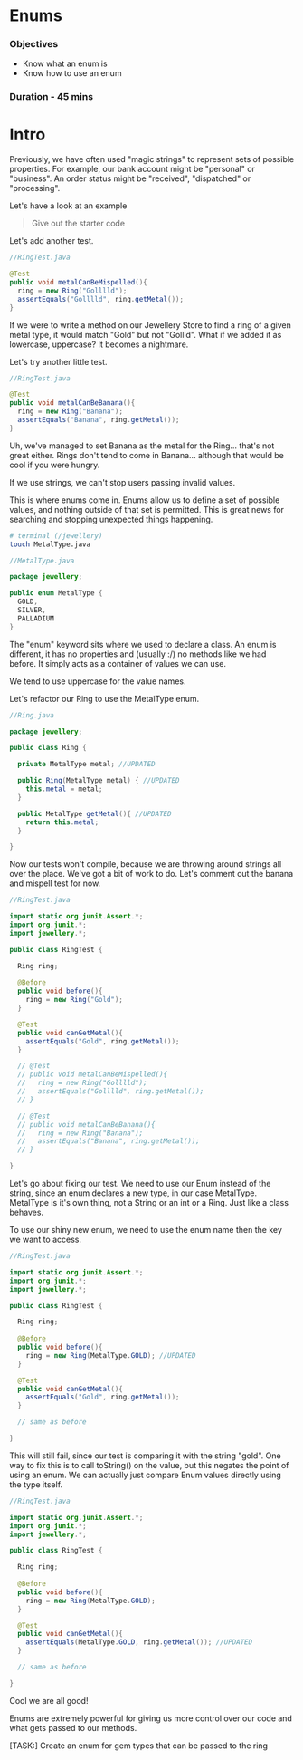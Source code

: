 # Enums

### Objectives

- Know what an enum is
- Know how to use an enum

### Duration - 45 mins

# Intro

Previously, we have often used "magic strings" to represent sets of possible properties. For example, our bank account might be "personal" or "business". An order status might be "received", "dispatched" or "processing".

Let's have a look at an example

>  Give out the starter code

Let's add another test.

```java
//RingTest.java

@Test
public void metalCanBeMispelled(){
  ring = new Ring("Golllld");
  assertEquals("Golllld", ring.getMetal());
}
```

If we were to write a method on our Jewellery Store to find a ring of a given metal type, it would match "Gold" but not "Gollld". What if we added it as lowercase, uppercase? It becomes a nightmare.

Let's try another little test.

```java
//RingTest.java

@Test
public void metalCanBeBanana(){
  ring = new Ring("Banana");
  assertEquals("Banana", ring.getMetal());
}
```

Uh, we've managed to set Banana as the metal for the Ring... that's not great either. Rings don't tend to come in Banana... although that would be cool if you were hungry.

If we use strings, we can't stop users passing invalid values.

This is where enums come in. Enums allow us to define a set of possible values, and nothing outside of that set is permitted. This is great news for searching and stopping unexpected things happening.

```bash
# terminal (/jewellery)
touch MetalType.java
```

```java
//MetalType.java

package jewellery;

public enum MetalType {
  GOLD,
  SILVER,
  PALLADIUM
}
```

The "enum" keyword sits where we used to declare a class. An enum is different, it has no properties and (usually :/) no methods like we had before. It simply acts as a container of values we can use.

We tend to use uppercase for the value names.

Let's refactor our Ring to use the MetalType enum.

```java
//Ring.java

package jewellery;

public class Ring {

  private MetalType metal; //UPDATED

  public Ring(MetalType metal) { //UPDATED
    this.metal = metal;
  }

  public MetalType getMetal(){ //UPDATED
    return this.metal;
  }

}
```

Now our tests won't compile, because we are throwing around strings all over the place. We've got a bit of work to do. Let's comment out the banana and mispell test for now.

```java
//RingTest.java

import static org.junit.Assert.*;
import org.junit.*;
import jewellery.*;

public class RingTest {

  Ring ring;
  
  @Before 
  public void before(){
    ring = new Ring("Gold");
  }

  @Test
  public void canGetMetal(){
    assertEquals("Gold", ring.getMetal());
  }

  // @Test
  // public void metalCanBeMispelled(){
  //   ring = new Ring("Golllld");
  //   assertEquals("Golllld", ring.getMetal());
  // }

  // @Test
  // public void metalCanBeBanana(){
  //   ring = new Ring("Banana");
  //   assertEquals("Banana", ring.getMetal());
  // }

}
```

Let's go about fixing our test. We need to use our Enum instead of the string, since an enum declares a new type, in our case MetalType. MetalType is it's own thing, not a String or an int or a Ring. Just like a class behaves.

To use our shiny new enum, we need to use the enum name then the key we want to access.

```java
//RingTest.java

import static org.junit.Assert.*;
import org.junit.*;
import jewellery.*;

public class RingTest {

  Ring ring;
  
  @Before 
  public void before(){
    ring = new Ring(MetalType.GOLD); //UPDATED
  }

  @Test
  public void canGetMetal(){
    assertEquals("Gold", ring.getMetal());
  }

  // same as before

}
```

This will still fail, since our test is comparing it with the string "gold". One way to fix this is to call toString() on the value, but this negates the point of using an enum. We can actually just compare Enum values directly using the type itself.

```java
//RingTest.java

import static org.junit.Assert.*;
import org.junit.*;
import jewellery.*;

public class RingTest {

  Ring ring;
  
  @Before 
  public void before(){
    ring = new Ring(MetalType.GOLD); 
  }

  @Test
  public void canGetMetal(){
    assertEquals(MetalType.GOLD, ring.getMetal()); //UPDATED
  }

  // same as before

}
```

Cool we are all good!

Enums are extremely powerful for giving us more control over our code and what gets passed to our methods.

[TASK:] Create an enum for gem types that can be passed to the ring
